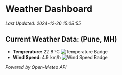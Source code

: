 
# Weather Dashboard

_Last Updated: 2024-12-26 15:08:55_

## Current Weather Data: (Pune, MH)
- **Temperature:** 22.8 °C ![Temperature Badge](https://img.shields.io/badge/Temperature-Medium%20Temp-green)
- **Wind Speed:** 4.9 km/h ![Wind Speed Badge](https://img.shields.io/badge/Wind%20Speed-Low%20Wind-blue)

*Powered by Open-Meteo API*
